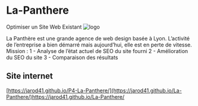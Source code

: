 # La-Panthere

Optimiser un Site Web Existant 
![logo](https://user-images.githubusercontent.com/67756654/195330986-09a1dab5-981b-4234-b50a-de2fc6de67ee.png)


La Panthère est une grande agence de web design basée à Lyon. L’activité de l’entreprise a bien démarré mais aujourd’hui, elle est en perte de vitesse. 
Mission :
1 - Analyse de l’état actuel de SEO du site fourni
2 - Amélioration du SEO du site
3 - Comparaison des résultats

## Site internet

[https://jarod41.github.io/P4-La-Panthere/](https://jarod41.github.io/La-Panthere/)https://jarod41.github.io/La-Panthere/
